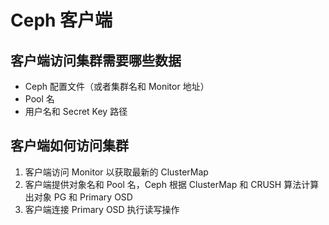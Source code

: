 # Ceph 客户端

## 客户端访问集群需要哪些数据

* Ceph 配置文件（或者集群名和 Monitor 地址）
* Pool 名
* 用户名和 Secret Key 路径

## 客户端如何访问集群

1. 客户端访问 Monitor 以获取最新的 ClusterMap
2. 客户端提供对象名和 Pool 名，Ceph 根据 ClusterMap 和 CRUSH 算法计算出对象 PG 和 Primary OSD
3. 客户端连接 Primary OSD 执行读写操作
